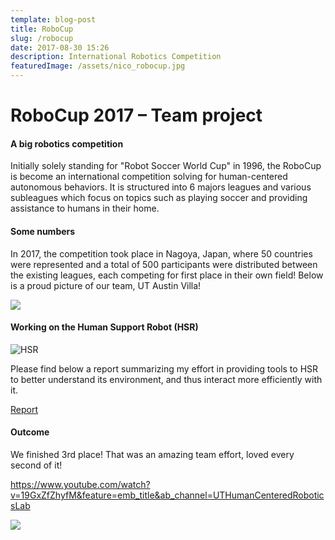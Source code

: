 ```yaml
---
template: blog-post
title: RoboCup
slug: /robocup
date: 2017-08-30 15:26
description: International Robotics Competition
featuredImage: /assets/nico_robocup.jpg
---
```

<!--StartFragment-->

# RoboCup 2017 – Team project

#### A big robotics competition

Initially solely standing for "Robot Soccer World Cup" in 1996, the RoboCup is become an international competition solving for human-centered autonomous behaviors. It is structured into 6 majors leagues and various subleagues which focus on topics such as playing soccer and providing assistance to humans in their home.

#### Some numbers

In 2017, the competition took place in Nagoya, Japan, where 50 countries were represented and a total of 500 participants were distributed between the existing leagues, each competing for first place in their own field! Below is a proud picture of our team, UT Austin Villa!

![](/assets/image1.jpg)

#### Working on the Human Support Robot (HSR)

![HSR](/assets/hsr.jpg)

Please find below a report summarizing my effort in providing tools to HSR to better understand its environment, and thus interact more efficiently with it.

[Report](https://www.dropbox.com/s/xb7wpd72bk2970j/Article%20Nicolas%20Brissonneau.pdf?dl=0)

#### Outcome

We finished 3rd place! That was an amazing team effort, loved every second of it!

<https://www.youtube.com/watch?v=19GxZfZhyfM&feature=emb_title&ab_channel=UTHumanCenteredRoboticsLab>

![](/assets/third_place.jpg)

<!--EndFragment-->